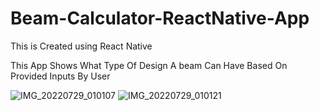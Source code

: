 # Beam-Calculator-ReactNative-App
This is Created using React Native

This App Shows What Type Of Design A beam Can Have Based On Provided Inputs By User

![IMG_20220729_010107](https://user-images.githubusercontent.com/81770608/181626202-a836b1c3-7ddf-4daf-8cbc-ae492672c932.jpg)
![IMG_20220729_010121](https://user-images.githubusercontent.com/81770608/181626232-2ade9e00-af25-4a80-8dea-30f0ef205569.jpg)
